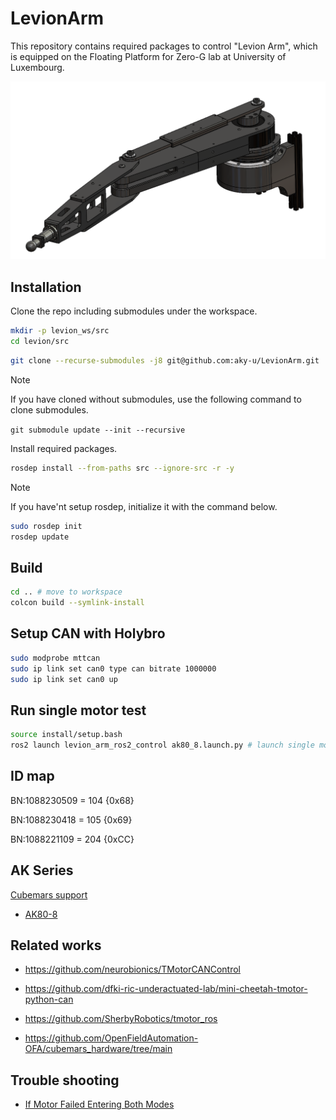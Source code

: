 # LevionArm

This repository contains required packages to control "Levion Arm", which is equipped on the Floating Platform for Zero-G lab at University of Luxembourg.

![arm_image](docs/image/levion.png)

## Installation

Clone the repo including submodules under the workspace.

```bash
mkdir -p levion_ws/src
cd levion/src
```

```bash
git clone --recurse-submodules -j8 git@github.com:aky-u/LevionArm.git
```

> [!NOTE]
> If you have cloned without submodules, use the following command to clone submodules.
>
> `git submodule update --init --recursive`

Install required packages.

```bash
rosdep install --from-paths src --ignore-src -r -y
```

> [!NOTE]
> If you have'nt setup rosdep, initialize it with the command below.
>
> ```bash
> sudo rosdep init
> rosdep update
> ```

## Build

```bash
cd .. # move to workspace
colcon build --symlink-install
```

## Setup CAN with Holybro

```bash
sudo modprobe mttcan
sudo ip link set can0 type can bitrate 1000000
sudo ip link set can0 up
```

## Run single motor test

```bash
source install/setup.bash
ros2 launch levion_arm_ros2_control ak80_8.launch.py # launch single motor controller
```

## ID map

BN:1088230509 = 104 {0x68}

BN:1088230418 = 105 {0x69}

BN:1088221109 = 204 {0xCC}

## AK Series

[Cubemars support](https://www.cubemars.com/article.php?id=261)

- [AK80-8](https://www.cubemars.com/goods-1151-AK80-8.html)

## Related works

- <https://github.com/neurobionics/TMotorCANControl>

- <https://github.com/dfki-ric-underactuated-lab/mini-cheetah-tmotor-python-can>

- <https://github.com/SherbyRobotics/tmotor_ros>

- <https://github.com/OpenFieldAutomation-OFA/cubemars_hardware/tree/main>

## Trouble shooting

- [If Motor Failed Entering Both Modes](https://www.cubemars.com/article-330-If+Motor+Failed+Entering+Both+Modes.html)

<!-- > [!WARNING]
> -->
